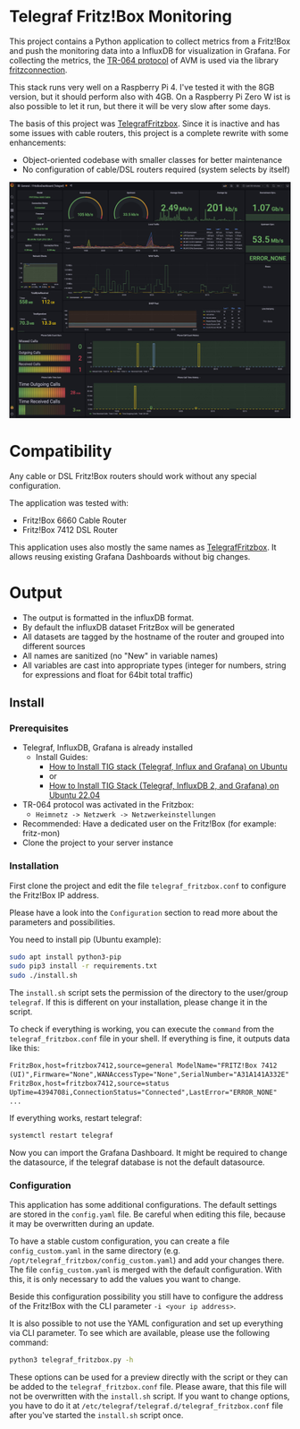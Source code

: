 # Telegraf Fritz!Box Monitoring

This project contains a Python application to collect metrics from a Fritz!Box and push the monitoring data into a InfluxDB for visualization in Grafana.
For collecting the metrics, the [TR-064 protocol](https://avm.de/service/schnittstellen/) of AVM is used via the library [fritzconnection](https://github.com/kbr/fritzconnection).

This stack runs very well on a Raspberry Pi 4.
I've tested it with the 8GB version, but it should perform also with 4GB.
On a Raspberry Pi Zero W ist is also possible to let it run, but there it will be very slow after some days.

The basis of this project was [TelegrafFritzbox](https://github.com/Schmidsfeld/TelegrafFritzBox).
Since it is inactive and has some issues with cable routers, this project is a complete rewrite with some enhancements:

* Object-oriented codebase with smaller classes for better maintenance
* No configuration of cable/DSL routers required (system selects by itself)

![Grafana dashboard](docs/grafana_fritzbox.jpg)

# Compatibility
Any cable or DSL Fritz!Box routers should work without any special configuration.

The application was tested with:

* Fritz!Box 6660 Cable Router
* Fritz!Box 7412 DSL Router

This application uses also mostly the same names as [TelegrafFritzbox](https://github.com/Schmidsfeld/TelegrafFritzBox).
It allows reusing existing Grafana Dashboards without big changes.

# Output
* The output is formatted in the influxDB format. 
* By default the influxDB dataset FritzBox will be generated
* All datasets are tagged by the hostname of the router and grouped into different sources
* All names are sanitized (no "New" in variable names)
* All variables are cast into appropriate types (integer for numbers, string for expressions and float for 64bit total traffic)

## Install
### Prerequisites
* Telegraf, InfluxDB, Grafana is already installed
  * Install Guides:
    * [How to Install TIG stack (Telegraf, Influx and Grafana) on Ubuntu](https://onlyoneaman.medium.com/how-to-install-tig-stack-telegraf-influx-and-grafana-on-ubuntu-405755901ac2)
    * or
    * [How to Install TIG Stack (Telegraf, InfluxDB 2, and Grafana) on Ubuntu 22.04](https://www.howtoforge.com/how-to-install-tig-stack-telegraf-influxdb-and-grafana-on-ubuntu-22-04/)
* TR-064 protocol was activated in the Fritzbox:
  * `Heimnetz -> Netzwerk -> Netzwerkeinstellungen`
* Recommended: Have a dedicated user on the Fritz!Box (for example: fritz-mon)
* Clone the project to your server instance

### Installation
First clone the project and edit the file `telegraf_fritzbox.conf` to configure the Fritz!Box IP address.

Please have a look into the `Configuration` section to read more about the parameters and possibilities.

You need to install pip (Ubuntu example):
```bash
sudo apt install python3-pip
sudo pip3 install -r requirements.txt
sudo ./install.sh
```

The `install.sh` script sets the permission of the directory to the user/group `telegraf`.
If this is different on your installation, please change it in the script.

To check if everything is working, you can execute the `command` from the `telegraf_fritzbox.conf` file in your shell.
If everything is fine, it outputs data like this:

```
FritzBox,host=fritzbox7412,source=general ModelName="FRITZ!Box 7412 (UI)",Firmware="None",WANAccessType="None",SerialNumber="A31A141A332E"
FritzBox,host=fritzbox7412,source=status UpTime=4394708i,ConnectionStatus="Connected",LastError="ERROR_NONE"
...
```

If everything works, restart telegraf:
```bash
systemctl restart telegraf
```

Now you can import the Grafana Dashboard. It might be required to change the datasource, if the telegraf database is not the default datasource.

### Configuration

This application has some additional configurations.
The default settings are stored in the `config.yaml` file.
Be careful when editing this file, because it may be overwritten during an update.

To have a stable custom configuration, you can create a file `config_custom.yaml` in the same directory (e.g. `/opt/telegraf_fritzbox/config_custom.yaml`) and add your changes there.
The file `config_custom.yaml` is merged with the default configuration.
With this, it is only necessary to add the values you want to change.

Beside this configuration possibility you still have to configure the address of the Fritz!Box with the CLI parameter `-i <your ip address>`.

It is also possible to not use the YAML configuration and set up everything via CLI parameter.
To see which are available, please use the following command:

```bash
python3 telegraf_fritzbox.py -h
```

These options can be used for a preview directly with the script or they can be added to the `telegraf_fritzbox.conf` file.
Please aware, that this file will not be overwritten with the `install.sh` script.
If you want to change options, you have to do it at `/etc/telegraf/telegraf.d/telegraf_fritzbox.conf` file after you've started the `install.sh` script once.

